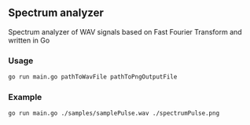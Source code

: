 ## Spectrum analyzer

Spectrum analyzer of WAV signals based on Fast Fourier Transform and written in Go

### Usage

```bash
go run main.go pathToWavFile pathToPngOutputFile
```

### Example

```bash
go run main.go ./samples/samplePulse.wav ./spectrumPulse.png
```
